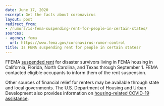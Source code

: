 ```yaml
---
date: June 17, 2020
excerpt: Get the facts about coronavirus
layout: post
redirect_from:
- /rumors/is-fema-suspending-rent-for-people-in-certain-states/
sources:
- agency: fema
  url: https://www.fema.gov/coronavirus-rumor-control
title: Is FEMA suspending rent for people in certain states?
---
```


FFEMA [suspended rent](https://www.fema.gov/news-release/2020/04/09/fema-announces-rent-suspension-disaster-survivors) for disaster survivors living in FEMA housing in California, Florida, North Carolina, and Texas through September 1. FEMA contacted eligible occupants to inform them of the rent suspension.

Other sources of financial relief for renters may be available through state and local governments. The U.S. Department of Housing and Urban Development also provides information on [housing-related COVID-19 assistance](https://www.hud.gov/coronavirus).